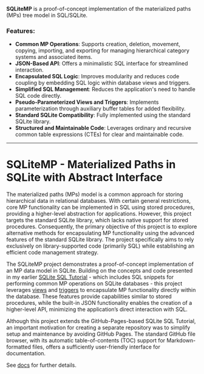 **SQLiteMP** is a proof-of-concept implementation of the materialized paths (MPs) tree model in SQL/SQLite.

### **Features:**

- **Common MP Operations**: Supports creation, deletion, movement, copying, importing, and exporting for managing hierarchical category systems and associated items.
- **JSON-Based API**: Offers a minimalistic SQL interface for streamlined interaction.
- **Encapsulated SQL Logic**: Improves modularity and reduces code coupling by embedding SQL logic within database views and triggers.
- **Simplified SQL Management**: Reduces the application's need to handle SQL code directly.
- **Pseudo-Parameterized Views and Triggers**: Implements parameterization through auxiliary buffer tables for added flexibility.
- **Standard SQLite Compatibility**: Fully implemented using the standard SQLite library.
- **Structured and Maintainable Code**: Leverages ordinary and recursive common table expressions (CTEs) for clear and maintainable code.

---

# SQLiteMP - Materialized Paths in SQLite with Abstract Interface

The materialized paths (MPs) model is a common approach for storing hierarchical data in relational databases. With certain general restrictions, core MP functionality can be implemented in SQL using stored procedures, providing a higher-level abstraction for applications. However, this project targets the standard SQLite library, which lacks native support for stored procedures. Consequently, the primary objective of this project is to explore alternative methods for encapsulating MP functionality using the advanced features of the standard SQLite library. The project specifically aims to rely exclusively on library-supported code (primarily SQL) while establishing an efficient code management strategy.

The SQLiteMP project demonstrates a proof-of-concept implementation of an MP data model in SQLite. Building on the concepts and code presented in my earlier [SQLite SQL Tutorial][] - which includes SQL snippets for performing common MP operations on SQLite databases - this project leverages [views][SQLite View] and [triggers][SQLite Trigger] to encapsulate MP functionality directly within the database. These features provide capabilities similar to stored procedures, while the built-in JSON functionality enables the creation of a higher-level API, minimizing the application’s direct interaction with SQL.

Although this project extends the GitHub-Pages-based SQLite SQL Tutorial, an important motivation for creating a separate repository was to simplify setup and maintenance by avoiding GitHub Pages. The standard GitHub file browser, with its automatic table-of-contents (TOC) support for Markdown-formatted files, offers a sufficiently user-friendly interface for documentation.

See [docs][] for further details.

<!-- References -->

[SQLite SQL Tutorial]: https://pchemguy.github.io/SQLite-SQL-Tutorial
[SQLite View]: https://sqlite.org/lang_createview.html
[SQLite Trigger]: https://sqlite.org/lang_createtrigger.html
[docs]: https://github.com/pchemguy/SQLiteMP/blob/main/sqlitemp/docs/Overview.md
